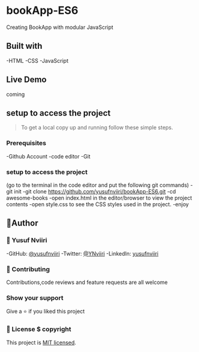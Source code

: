 # bookApp-ES6
Creating BookApp with   modular JavaScript

## Built with

-HTML
-CSS
-JavaScript

## Live Demo
coming

## setup to access the project

> To get a local copy up and running follow these simple steps.

### Prerequisites

-Github Account
-code editor
-Git

### setup to access the project

(go to the terminal in the code editor and put the following git commands)
-git init
-git clone https://github.com/yusufnviiri/bookApp-ES6.git
-cd awesome-books
-open index.html in the editor/browser to view the project contents
-open style.css to see the CSS styles used in the project.
-enjoy

## 👤Author 
### 👤 Yusuf Nviiri 

-GitHub: [@yusufnviiri](https://github.com/yusufnviiri)
-Twitter: [@YNviiri](https://twitter.com/YNviiri)
-LinkedIn: [yusufnviiri]( https://www.linkedin.com/in/yusuf-nviiri-8b4146206/)







### 🤝 Contributing

Contributions,code reviews and feature requests are all welcome

### Show your support

Give a ⭐️ if you liked this project

### 📝 License $ copyright


This project is [MIT licensed](LICENSE).
